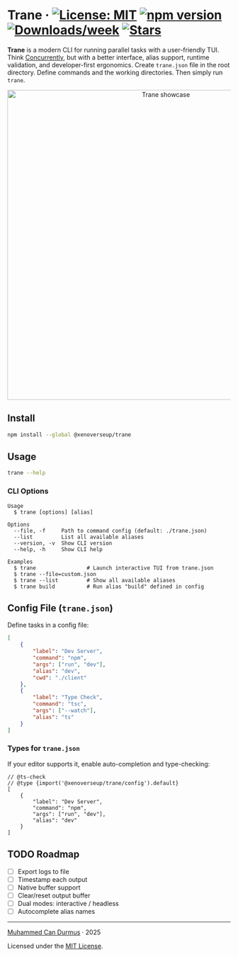 # Trane &middot; [![License: MIT](https://img.shields.io/badge/license-MIT-blue.svg)](https://github.com/xenoverseup/trane/blob/main/LICENSE) [![npm version](https://img.shields.io/npm/v/@xenoverseup/trane?color=blue)](https://www.npmjs.com/package/@xenoverseup/trane) [![Downloads/week](https://img.shields.io/npm/dw/@xenoverseup/trane)](https://www.npmjs.com/package/@xenoverseup/trane) [![Stars](https://img.shields.io/github/stars/xenoverseup/trane?style=social)](https://github.com/xenoverseup/trane/stargazers)

**Trane** is a modern CLI for running parallel tasks with a user-friendly TUI.
Think [Concurrently](https://www.npmjs.com/package/concurrently), but with a better interface, alias support, runtime validation, and developer-first ergonomics. Create `trane.json` file in the root directory. Define commands and the working directories. Then simply run `trane`.

<p align="center">
  <img src="./docs/showcase.gif" alt="Trane showcase" width="700" />
</p>

## Install

```bash
npm install --global @xenoverseup/trane
```

## Usage

```bash
trane --help
```

### CLI Options

```
Usage
  $ trane [options] [alias]

Options
  --file, -f     Path to command config (default: ./trane.json)
  --list         List all available aliases
  --version, -v  Show CLI version
  --help, -h     Show CLI help

Examples
  $ trane                # Launch interactive TUI from trane.json
  $ trane --file=custom.json
  $ trane --list         # Show all available aliases
  $ trane build          # Run alias "build" defined in config
```

## Config File (`trane.json`)

Define tasks in a config file:

```json
[
	{
		"label": "Dev Server",
		"command": "npm",
		"args": ["run", "dev"],
		"alias": "dev",
		"cwd": "./client"
	},
	{
		"label": "Type Check",
		"command": "tsc",
		"args": ["--watch"],
		"alias": "ts"
	}
]
```

### Types for `trane.json`

If your editor supports it, enable auto-completion and type-checking:

```jsonc
// @ts-check
// @type {import('@xenoverseup/trane/config').default}
[
	{
		"label": "Dev Server",
		"command": "npm",
		"args": ["run", "dev"],
		"alias": "dev"
	}
]
```

## TODO Roadmap

- [ ] Export logs to file
- [ ] Timestamp each output
- [ ] Native buffer support
- [ ] Clear/reset output buffer
- [ ] Dual modes: interactive / headless
- [ ] Autocomplete alias names

---

[Muhammed Can Durmus](https://github.com/xenoverseup) · 2025

Licensed under the [MIT License](./LICENSE).

